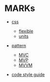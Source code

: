 MARKs
=====
- [css](https://github.com/ryusehui/references/tree/main/css)
  - [flexible](https://github.com/ryusehui/references/blob/main/css/flexible.md)
  - [units](https://github.com/ryusehui/references/blob/main/css/units.md)
  
- [pattern](https://github.com/ryusehui/references/tree/main/patterns)
  - [MVC](https://github.com/ryusehui/references/blob/main/patterns/MVC.md)
  - [MVP](https://github.com/ryusehui/references/blob/main/patterns/MVP.md)
  - [MVVM](https://github.com/ryusehui/references/blob/main/patterns/MVVM.md)
  
- [code style guide](https://github.com/ryusehui/references/tree/main/code-style-guide)
